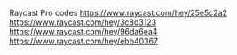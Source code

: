 Raycast Pro codes
https://www.raycast.com/hey/25e5c2a2
https://www.raycast.com/hey/3c8d3123
https://www.raycast.com/hey/96da6ea4
https://www.raycast.com/hey/ebb40367
